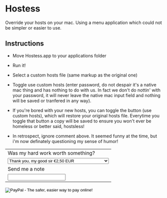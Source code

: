 # Hostess
Override your hosts on your mac. Using a menu application which could not be simpler or easier to use.

## Instructions

- Move Hostess.app to your applications folder
- Run it!
- Select a custom hosts file (same markup as the original one)
- Toggle use custom hosts (enter password, do not despair it's a native mac thing and has nothing to do with us. In fact we don't do nottin' with your password, it will never leave the native mac input field and nothing will be saved or tranfered in any way).

- If you're bored with your new hosts, you can toggle the button (use custom hosts), which will restore your original hosts file. Everytime you toggle that button a copy will be saved to ensure you won't ever be homeless or better said, hostsless! 
- In retrospect, ignore comment above. It seemed funny at the time, but i'm now definately questioning my sense of humor!


<form action="https://www.paypal.com/cgi-bin/webscr" method="post" target="_top">
	<input type="hidden" name="cmd" value="_s-xclick">
	<input type="hidden" name="hosted_button_id" value="ZF94GBXWAZQNJ">
	<table>
		<tr>
			<td>
				<input type="hidden" name="on0" value="Was my hard work worth something?">Was my hard work worth something?
			</td>
		</tr>
		<tr>
			<td>
				<select name="os0">
					<option value="Thank you, my good sir">Thank you, my good sir €2,50 EUR</option>
					<option value="Wow, that's very kind">Wow, that's very kind €5,00 EUR</option>
					<option value="I'm grateful, you have a generous heart">I'm grateful, you have a generous heart €9,99 EUR</option>
				</select> 
			</td>
		</tr>
		<tr>
			<td>
				<input type="hidden" name="on1" value="Send me a note">Send me a note</td></tr><tr><td><input type="text" name="os1" maxlength="200">
			</td>
		</tr>
	</table>
	<input type="hidden" name="currency_code" value="EUR">
	<input type="image" src="https://www.paypalobjects.com/en_US/i/btn/btn_buynow_LG.gif" border="0" name="submit" alt="PayPal - The safer, easier way to pay online!">
	<img alt="" border="0" src="https://www.paypalobjects.com/nl_NL/i/scr/pixel.gif" width="1" height="1">
</form>

